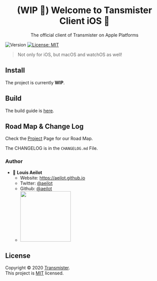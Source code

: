<h1 align="center">(WIP 🚧) Welcome to Tansmister Client iOS 👋</h1>
<p align="center">The official client of Transmister on Apple Platforms</p>
<p>
  <img alt="Version" src="https://img.shields.io/badge/version-0.1.0-blue.svg?cacheSeconds=2592000" />
  <a href="https://github.com/transmister/transmister-client-ios/blob/master/LICENSE" target="_blank">
    <img alt="License: MIT" src="https://img.shields.io/badge/License-MIT-yellow.svg" />
  </a>
</p>

> Not only for iOS, but macOS and watchOS as well!


## Install

The project is currently **WIP**.

## Build

The build guide is [here](https://github.com/louis-studio/Albumist/blob/master/CONTRIBUTING.md#build-guide).

## Road Map & Change Log

Check the [Project](https://github.com/transmister/transmister-client-ios/projects) Page for our Road Map.

The CHANGELOG is in the `CHANGELOG.md` File.

### Author
- 👤 **Louis Aeilot**
  - Website: https://aeilot.github.io
  - Twitter: [@aeilot](https://twitter.com/aeilot)
  - Github: [@aeilot](https://github.com/aeilot)
  - <a href="https://www.patreon.com/LouisAeilot"><img src="https://c5.patreon.com/external/logo/become_a_patron_button@2x.png" width="160"></a>

## License

Copyright © 2020 [Transmister](https://github.com/transmister).<br />
This project is [MIT](https://github.com/transmister/transmister-client-ios/blob/master/LICENSE) licensed.
